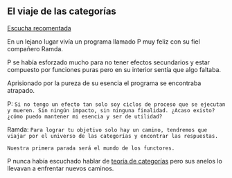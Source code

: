 ## El viaje de las categorías

[Escucha recomentada](https://www.youtube.com/watch?v=bjN0HDo9u4c)

En un lejano lugar vivía un programa llamado P muy feliz con su fiel compañero Ramda.

P se había esforzado mucho para no tener efectos secundarios y estar compuesto por funciones puras pero en su interior sentía que algo faltaba.

Aprisionado por la pureza de su esencia el programa se encontraba atrapado.

P:
`Si no tengo un efecto tan solo soy ciclos de proceso que se ejecutan y mueren. Sin ningún impacto, sin ninguna finalidad. ¿Acaso existo? ¿cómo puedo mantener mi esencia y ser de utilidad?`

Ramda:
`Para lograr tu objetivo solo hay un camino, tendremos que viajar por el universo de las categorías y encontrar las respuestas.`

`Nuestra primera parada será el mundo de los functores.`

P nunca había escuchado hablar de [teoría de categorías](https://bartoszmilewski.com/2014/10/28/category-theory-for-programmers-the-preface/) pero sus anelos lo llevavan a enfrentar nuevos caminos.
